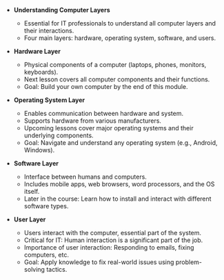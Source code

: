 - **Understanding Computer Layers**
  - Essential for IT professionals to understand all computer layers and their interactions.
  - Four main layers: hardware, operating system, software, and users.

- **Hardware Layer**
  - Physical components of a computer (laptops, phones, monitors, keyboards).
  - Next lesson covers all computer components and their functions.
  - Goal: Build your own computer by the end of this module.

- **Operating System Layer**
  - Enables communication between hardware and system.
  - Supports hardware from various manufacturers.
  - Upcoming lessons cover major operating systems and their underlying components.
  - Goal: Navigate and understand any operating system (e.g., Android, Windows).

- **Software Layer**
  - Interface between humans and computers.
  - Includes mobile apps, web browsers, word processors, and the OS itself.
  - Later in the course: Learn how to install and interact with different software types.

- **User Layer**
  - Users interact with the computer, essential part of the system.
  - Critical for IT: Human interaction is a significant part of the job.
  - Importance of user interaction: Responding to emails, fixing computers, etc.
  - Goal: Apply knowledge to fix real-world issues using problem-solving tactics.


